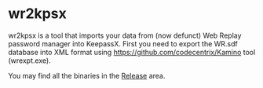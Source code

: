 # wr2kpsx

wr2kpsx is a tool that imports your data from (now defunct) Web Replay password manager into KeepassX.
First you need to export the WR.sdf database into XML format using https://github.com/codecentrix/Kamino tool (wrexpt.exe).

You may find all the binaries in the [Release](https://github.com/dilbert-ro/wr2kpsx/releases) area.
